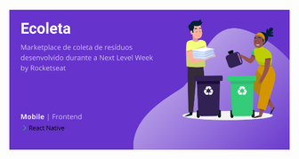![Ecoleta - Projeto de Marketplace de Coleta de Resíduos](https://github.com/lgomesp/nlw-ecoleta-mobile/blob/master/README_Cover.png?raw=true)
